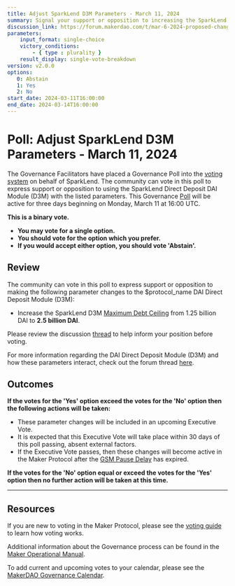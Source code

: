```yaml
---
title: Adjust SparkLend D3M Parameters - March 11, 2024
summary: Signal your support or opposition to increasing the SparkLend DAI Direct Deposit Module (D3M) Maximum Debt Ceiling to 2.5 billion DAI.
discussion_link: https://forum.makerdao.com/t/mar-6-2024-proposed-changes-to-sparklend-for-upcoming-spell/23791
parameters:
    input_format: single-choice
    victory_conditions:
        - { type : plurality }
    result_display: single-vote-breakdown
version: v2.0.0
options:
   0: Abstain
   1: Yes
   2: No
start_date: 2024-03-11T16:00:00
end_date: 2024-03-14T16:00:00
---
```

# Poll: Adjust SparkLend D3M Parameters - March 11, 2024

The Governance Facilitators have placed a Governance Poll into the [voting system](https://vote.makerdao.com/polling) on behalf of SparkLend. The community can vote in this poll to express support or opposition to using the SparkLend Direct Deposit DAI Module (D3M) with the listed parameters. This Governance [Poll](https://manual.makerdao.com/governance/governance-cycle/weekly-governance-cycle#weekly-governance-cycle-definitions-mip16c1) will be active for three days beginning on Monday, March 11 at 16:00 UTC.

**This is a binary vote.**
- **You may vote for a single option.**
- **You should vote for the option which you prefer.**
- **If you would accept either option, you should vote 'Abstain'.**

## Review

The community can vote in this poll to express support or opposition to making the following parameter changes to the $protocol_name DAI Direct Deposit Module (D3M):
* Increase the SparkLend D3M [Maximum Debt Ceiling](https://manual.makerdao.com/module-index/module-dciam#maximum-debt-ceiling-line) from 1.25 billion DAI to **2.5 billion DAI**.

Please review the discussion [thread](https://forum.makerdao.com/t/mar-6-2024-proposed-changes-to-sparklend-for-upcoming-spell/23791) to help inform your position before voting.

For more information regarding the DAI Direct Deposit Module (D3M) and how these parameters interact, check out the forum thread [here](https://forum.makerdao.com/t/discussion-direct-deposit-dai-module-d3m/7357).

## Outcomes

**If the votes for the 'Yes' option exceed the votes for the 'No' option then the following actions will be taken:**
* These parameter changes will be included in an upcoming Executive Vote.
* It is expected that this Executive Vote will take place within 30 days of this poll passing, absent external factors.
* If the Executive Vote passes, then these changes will become active in the Maker Protocol after the [GSM Pause Delay](https://manual.makerdao.com/parameter-index/core/param-gsm-pause-delay) has expired.

**If the votes for the 'No' option equal or exceed the votes for the 'Yes' option then no further action will be taken at this time.**

---

## Resources

If you are new to voting in the Maker Protocol, please see the [voting guide](https://manual.makerdao.com/governance/voting-in-makerdao/on-chain-governance) to learn how voting works.

Additional information about the Governance process can be found in the [Maker Operational Manual](https://manual.makerdao.com).

To add current and upcoming votes to your calendar, please see the [MakerDAO Governance Calendar](https://manual.makerdao.com/makerdao/calendars/governance-calendar).
